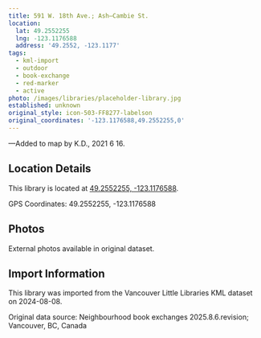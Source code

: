 ```yaml
---
title: 591 W. 18th Ave.; Ash—Cambie St.
location:
  lat: 49.2552255
  lng: -123.1176588
  address: '49.2552, -123.1177'
tags:
  - kml-import
  - outdoor
  - book-exchange
  - red-marker
  - active
photo: /images/libraries/placeholder-library.jpg
established: unknown
original_style: icon-503-FF8277-labelson
original_coordinates: '-123.1176588,49.2552255,0'
---
```

—Added to map by K.D., 2021 6 16.

## Location Details

This library is located at [49.2552255, -123.1176588](https://www.google.com/maps?q=49.2552255,-123.1176588).

GPS Coordinates: 49.2552255, -123.1176588

## Photos

External photos available in original dataset.

## Import Information

This library was imported from the Vancouver Little Libraries KML dataset on 2024-08-08.

Original data source: Neighbourhood book exchanges 2025.8.6.revision; Vancouver, BC, Canada
